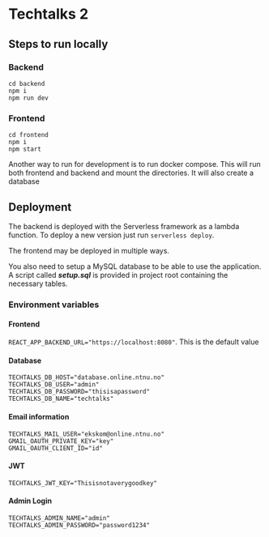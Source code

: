 # Techtalks 2

## Steps to run locally

### Backend

```
cd backend
npm i
npm run dev
```

### Frontend

```
cd frontend
npm i
npm start
```


Another way to run for development is to run docker compose. This will run both frontend and backend and mount the directories.
It will also create a database

## Deployment

The backend is deployed with the Serverless framework as a lambda function. To deploy a new version just run ```serverless deploy```.

The frontend may be deployed in multiple ways.

You also need to setup a MySQL database to be able to use the application. A script called ***setup.sql*** is provided in project root containing the necessary tables.

### Environment variables

#### Frontend
```REACT_APP_BACKEND_URL="https://localhost:8080"```. This is the default value

#### Database
```
TECHTALKS_DB_HOST="database.online.ntnu.no"
TECHTALKS_DB_USER="admin"
TECHTALKS_DB_PASSWORD="thisisapassword"
TECHTALKS_DB_NAME="techtalks"
```

#### Email information
```
TECHTALKS_MAIL_USER="ekskom@online.ntnu.no"
GMAIL_OAUTH_PRIVATE_KEY="key"
GMAIL_OAUTH_CLIENT_ID="id"
```

#### JWT
```
TECHTALKS_JWT_KEY="Thisisnotaverygoodkey"
```

#### Admin Login
```
TECHTALKS_ADMIN_NAME="admin"
TECHTALKS_ADMIN_PASSWORD="password1234"
```
